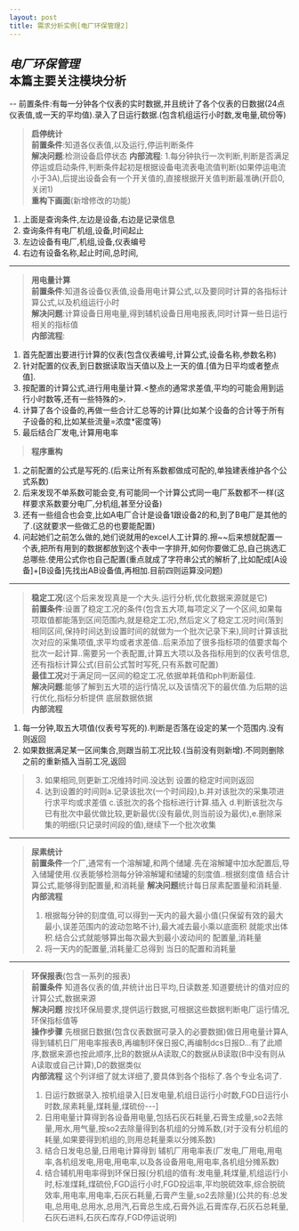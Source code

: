 ```yaml
---
layout: post
title: 需求分析实例[电厂环保管理2] 
---  
```


***电厂环保管理***  
**本篇主要关注模块分析**
--
-- 
前置条件:有每一分钟各个仪表的实时数据,并且统计了各个仪表的日数据(24点仪表值,或一天的平均值).录入了日运行数据.(包含机组运行小时数,发电量,硫份等)  
 

>**启停统计**  
**前置条件**:知道各仪表值,以及运行,停运判断条件    
**解决问题**:检测设备启停状态
>**内部流程**:
1.每分钟执行一次判断,判断是否满足停运或启动条件,判断条件起初是根据设备电流表电流值判断(如果停运电流小于3A),后提出设备会有一个开关值的,直接根据开关值判断最准确(开启0,关闭1)  
>**重构下画面**(新增修改的功能)
1. 上面是查询条件,左边是设备,右边是记录信息
2. 查询条件有电厂机组,设备,时间起止
3. 左边设备有电厂,机组,设备,仪表编号
4. 右边有设备名称,起止时间,总时间,

---
>**用电量计算**  
**前置条件**:知道各设备仪表值,设备用电计算公式,以及要同时计算的各指标计算公式,以及机组运行小时  
**解决问题**:计算设备日用电量,得到辅机设备日用电报表,同时计算一些日运行相关的指标值       
**内部流程**:  
1. 首先配置出要进行计算的仪表(包含仪表编号,计算公式,设备名称,参数名称)  
2. 针对配置的仪表,到日数据读取当天值以及上一天的值.[值为日平均或者整点值].  
3. 按配置的计算公式,进行用电量计算.<整点的通常求差值,平均的可能会用到运行小时数等,还有一些特殊的>.  
4. 计算了各个设备的,再做一些合计汇总等的计算(比如某个设备的合计等于所有子设备的和,比如某些流量=浓度*密度等)  
5. 最后结合厂发电,计算用电率  
>**程序重构**  
1. 之前配置的公式是写死的.(后来让所有系数都做成可配的,单独建表维护各个公式系数)  
2. 后来发现不单系数可能会变,有可能同一个计算公式同一电厂系数都不一样(这样要求系数要分电厂,分机组,甚至分设备)  
3. 还有一些组合也会变,比如A电厂合计是设备1跟设备2的和,到了B电厂是其他的了.(这就要求一些做汇总的也要能配置)  
4. 问起她们之前怎么做的,她们说就用的excel人工计算的.擦~~后来想就配置一个表,把所有用到的数据都放到这个表中一字排开,如何你要做汇总,自己挑选汇总哪些.使用公式你也自己配置(重点就成了字符串公式的解析了,比如配成[A设备]+[B设备]先找出AB设备值,再相加.目前四则运算没问题)  

---
>**稳定工况**(这个后来发现真是一个大头.运行分析,优化数据来源就是它)   
**前置条件**:设置了稳定工况的条件(包含五大项,每项定义了一个区间,如果每项取值都能落到区间范围内,就是稳定工况),然后定义了稳定工况时间(落到相同区间,保持时间达到设置时间的就做为一个批次记录下来),同时计算该批次对应的采集项值,求平均或者求差值..后来添加了很多指标项的值要求每个批次一起计算..需要另一个表配置,计算五大项以及各指标用到的仪表号信息,还有指标计算公式(目前公式暂时写死,只有系数可配置)  
**最佳工况**对于满足同一区间的稳定工况,依据单耗值和ph判断最佳.  
>**解决问题**:能够了解到五大项的运行情况,以及该情况下的最优值.为后期的运行优化,指标分析提供 底层数据依据  
>**内部流程**  
1. 每一分钟,取五大项值(仪表号写死的).判断是否落在设定的某一个范围内.没有则返回  
2. 如果数据满足某一区间集合,则跟当前工况比较.(当前没有则新增).不同则删除之前的重新插入当前工况,返回  
>3. 如果相同,则更新工况维持时间.没达到 设置的稳定时间则返回  
>4. 达到设置的时间则a.记录该批次(一个时间段),b.并对该批次的采集项进行求平均或求差值 c.该批次的各个指标进行计算.插入 d.判断该批次与已有批次中最优做比较,更新最优(没有最优,则当前设为最优),e.删除采集的明细(只记录时间段的值),继续下一个批次收集    
 
---
>**尿素统计**  
>**前置条件**一个厂,通常有一个溶解罐,和两个储罐.先在溶解罐中加水配置后,导入储罐使用.仪表能够检测每分钟溶解罐和储罐的刻度值..根据刻度值 结合计算公式,能够得到配置量,和消耗量
>**解决问题**统计每日尿素配置量和消耗量.
>**内部流程**   
>1. 根据每分钟的刻度值,可以得到一天内的最大最小值(只保留有效的最大最小,误差范围内的波动忽略不计),最大减去最小乘以底面积 就能求出体积.结合公式就能够算出每次最大到最小波动间的 配置量,消耗量  
>2. 将一天内的配置量,消耗量汇总得到 当日的配置和消耗量

---
>**环保报表**(包含一系列的报表)  
>**前置条件** 知道各仪表的值,并统计出日平均,日读数差.知道要统计的值对应的计算公式,数据来源  
>**解决问题** 按找环保局要求,提供运行数据,可根据这些数据判断电厂运行情况,环保指标值等  
>**操作步骤** 先根据日数据(包含仪表数据可录入的必要数据)做日用电量计算A,得到辅机日厂用电率报表B,再编制环保日报C,再编制dcs日报D...有了此顺序,数据来源也按此顺序,比B的数据从A读取,C的数据从B读取(B中没有则从A读取或自己计算),D的数据类似  
>**内部流程** 这个列详细了就太详细了,要具体到各个指标了.各个专业名词了.   
>1. 日运行数据录入.按机组录入[日发电量,机组日运行小时数,FGD日运行小时数,尿素耗量,煤耗量,煤硫份---]  
>2. 日用电量计算得到各设备用电量,包括石灰石耗量,石膏生成量,so2去除量,用水,用气量,按so2去除量得到各机组的分摊系数,(对于没有分机组的耗量,如果要得到机组的,则用总耗量乘以分摊系数)  
>3. 结合日发电总量,日用电计算得到 辅机厂用电率表(厂发电,厂用电,用电率,各机组发电,用电,用电率,以及各设备用电,用电率,各机组分摊系数)
>4. 结合辅机用电率得到环保日报(分机组的值有:发电量,耗煤量,机组运行小时,标准煤耗,煤硫份,FGD运行小时,FGD投运率,平均脱硫效率,综合脱硫效率,用电率,用电率,石灰石耗量,石膏产生量,so2去除量)(公共的有:总发电,总用电,总用水,总用汽,石膏总生成,石膏外运,石膏库存,石灰石总耗量,石灰石进料,石灰石库存,FGD停运说明)
 



 
 
